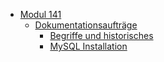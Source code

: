 * [Modul 141](/)
    * [Dokumentationsaufträge](dokumentationsauftraege/)
        * [Begriffe und historisches](dokumentationsauftraege/mysql/begriffe_historisches)
        * [MySQL Installation](dokumentationsauftraege/mysql/mysql_installation)